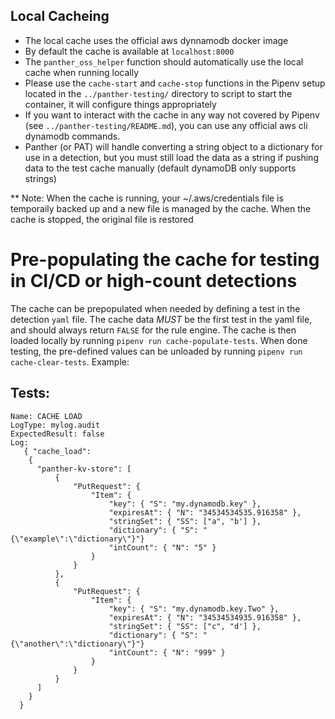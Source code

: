 ## Local Cacheing
- The local cache uses the official aws dynnamodb docker image
- By default the cache is available at `localhost:8000`
- The `panther_oss_helper` function should automatically use the local cache when running locally
- Please use the `cache-start` and `cache-stop` functions in the Pipenv setup located in the `../panther-testing/` directory to script to start the container, it will configure things appropriately
- If you want to interact with the cache in any way not covered by Pipenv (see
`../panther-testing/README.md`), you can use any official aws cli dynamodb commands.
- Panther (or PAT) will handle converting a string object to a dictionary for use in a detection, but you must still load the data as a string if pushing data to the test cache manually (default dynamoDB only supports strings)

** Note: When the cache is running, your ~/.aws/credentials file is temporaily backed up and a new file is managed by the cache. When the cache is stopped, the original file is restored

# Pre-populating the cache for testing in CI/CD or high-count detections
The cache can be prepopulated when needed by defining a test in the detection `yaml` file. The cache data *MUST* be the first test in the yaml file, and should always return `FALSE` for the rule engine. The cache is then loaded locally by running `pipenv run cache-populate-tests`. When done testing, the pre-defined values can be unloaded by running `pipenv run cache-clear-tests`. Example:

Tests:
  - 
    Name: CACHE LOAD
    LogType: mylog.audit
    ExpectedResult: false
    Log: 
       { "cache_load": 
        {
          "panther-kv-store": [
              {   
                  "PutRequest": {
                      "Item": { 
                          "key": { "S": "my.dynamodb.key" },
                          "expiresAt": { "N": "34534534535.916358" },
                          "stringSet": { "SS": ["a", "b'] },
                          "dictionary": { "S": "{\"example\":\"dictionary\"}"}
                          "intCount": { "N": "5" }
                      }
                  }
              },
              {   
                  "PutRequest": {
                      "Item": { 
                          "key": { "S": "my.dynamodb.key.Two" },
                          "expiresAt": { "N": "34534534935.916358" },
                          "stringSet": { "SS": ["c", "d'] },
                          "dictionary": { "S": "{\"another\":\"dictionary\"}"}
                          "intCount": { "N": "999" }
                      }
                  }
              }
          ]
        }
      }

